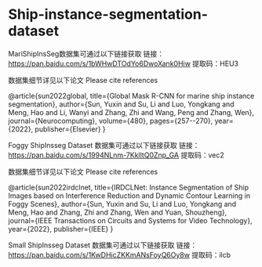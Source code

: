 # Ship-instance-segmentation-dataset
MariShipInsSeg数据集可通过以下链接获取
链接：https://pan.baidu.com/s/1bWHwDTOdYo6DwoXank0Hiw
提取码：HEU3

数据集细节详见以下论文
Please cite references 

@article{sun2022global,
  title={Global Mask R-CNN for marine ship instance segmentation},
  author={Sun, Yuxin and Su, Li and Luo, Yongkang and Meng, Hao and Li, Wanyi and Zhang, Zhi and Wang, Peng and Zhang, Wen},
  journal={Neurocomputing},
  volume={480},
  pages={257--270},
  year={2022},
  publisher={Elsevier}
}

Foggy ShipInsseg Dataset 数据集可通过以下链接获取
链接：https://pan.baidu.com/s/1994NLnm-7KklltQ0Znp_GA 
提取码：vec2

数据集细节详见以下论文
Please cite references 

@article{sun2022irdclnet,
  title={IRDCLNet: Instance Segmentation of Ship Images based on Interference Reduction and Dynamic Contour Learning in Foggy Scenes},
  author={Sun, Yuxin and Su, Li and Luo, Yongkang and Meng, Hao and Zhang, Zhi and Zhang, Wen and Yuan, Shouzheng},
  journal={IEEE Transactions on Circuits and Systems for Video Technology},
  year={2022},
  publisher={IEEE}
}

Small ShipInsseg Dataset 数据集可通过以下链接获取
链接：https://pan.baidu.com/s/1KwDHicZKKmANsFoyQ6Oy8w 
提取码：ilcb
